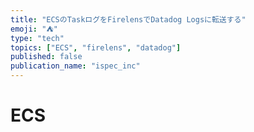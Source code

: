 ```yaml
---
title: "ECSのTaskログをFirelensでDatadog Logsに転送する"
emoji: "⛺︎"
type: "tech"
topics: ["ECS", "firelens", "datadog"]
published: false
publication_name: "ispec_inc"
---
```


# ECS
